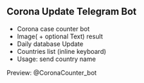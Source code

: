 Corona Update Telegram Bot
-
- Corona case counter bot
- Image( + optional Text) result
- Daily database Update
- Countries list (inline keyboard)
- Usage: send country name

Preview: @CoronaCounter_bot